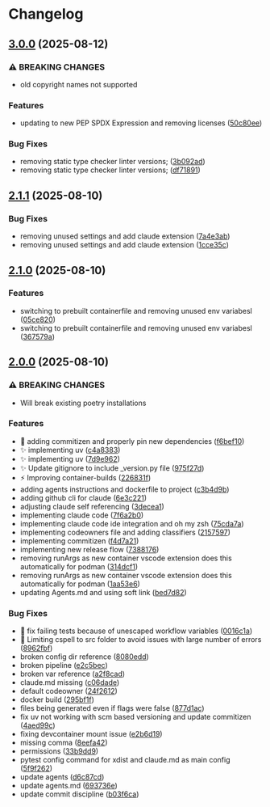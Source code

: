 # Changelog

## [3.0.0](https://github.com/stkr22/copier-python-project/compare/v2.1.1...v3.0.0) (2025-08-12)


### ⚠ BREAKING CHANGES

* old copyright names not supported

### Features

* updating to new PEP SPDX Expression and removing licenses ([50c80ee](https://github.com/stkr22/copier-python-project/commit/50c80ee6a76887dbcad419adaec7f17cd3cbfbaf))


### Bug Fixes

* removing static type checker linter versions; ([3b092ad](https://github.com/stkr22/copier-python-project/commit/3b092adbd6dc3d4ddf3a6168ad06ee3371892457))
* removing static type checker linter versions; ([df71891](https://github.com/stkr22/copier-python-project/commit/df718918f3b0eea1508398f7b8701d2408e3108b))

## [2.1.1](https://github.com/stkr22/copier-python-project/compare/v2.1.0...v2.1.1) (2025-08-10)


### Bug Fixes

* removing unused settings and add claude extension ([7a4e3ab](https://github.com/stkr22/copier-python-project/commit/7a4e3ab49a2c85d338210a91eaf19a18eb9e633f))
* removing unused settings and add claude extension ([1cce35c](https://github.com/stkr22/copier-python-project/commit/1cce35cff364cf00575a549e2ebaf2643a5b0003))

## [2.1.0](https://github.com/stkr22/copier-python-project/compare/v2.0.0...v2.1.0) (2025-08-10)


### Features

* switching to prebuilt containerfile and removing unused env variabesl ([05ce820](https://github.com/stkr22/copier-python-project/commit/05ce820a23f1ac5ff6f5512f96463899cf543be8))
* switching to prebuilt containerfile and removing unused env variabesl ([367579a](https://github.com/stkr22/copier-python-project/commit/367579a9d45bb25c7e4c5eb01b0dd961fd78df43))

## [2.0.0](https://github.com/stkr22/copier-python-project/compare/v1.4.11...v2.0.0) (2025-08-10)


### ⚠ BREAKING CHANGES

* Will break existing poetry installations

### Features

* :pushpin: adding commitizen and properly pin new dependencies ([f6bef10](https://github.com/stkr22/copier-python-project/commit/f6bef1051766827012d8ac0fa121a87c1bf158e9))
* :sparkles: implementing uv ([c4a8383](https://github.com/stkr22/copier-python-project/commit/c4a838387c7e27a101f43980e47e395c97e2cff5))
* :sparkles: implementing uv ([7d9e962](https://github.com/stkr22/copier-python-project/commit/7d9e962815cc2c69eca1a7e2e203289c7037e85d))
* :sparkles: Update gitignore to include _version.py file ([975f27d](https://github.com/stkr22/copier-python-project/commit/975f27deed2c4fd7269c3971b96a0aebc14fdb0f))
* :zap: Improving container-builds ([226831f](https://github.com/stkr22/copier-python-project/commit/226831f67914c1fcfab9bea23bb2f0670c737658))
* adding agents instructions and dockerfile to project ([c3b4d9b](https://github.com/stkr22/copier-python-project/commit/c3b4d9b7d07f5f3914f9b4250dfbebb366460668))
* adding github cli for claude ([6e3c221](https://github.com/stkr22/copier-python-project/commit/6e3c2212ea7c89da7cdd9817ba83f668f92c7b0b))
* adjusting claude self referencing ([3decea1](https://github.com/stkr22/copier-python-project/commit/3decea1c9838914b2d0015d3aeaa826c78abe91a))
* implementing claude code ([7f6a2b0](https://github.com/stkr22/copier-python-project/commit/7f6a2b034e9ff88b39cbccd30191ec7fdd8f6fff))
* implementing claude code ide integration and oh my zsh ([75cda7a](https://github.com/stkr22/copier-python-project/commit/75cda7adfb76df593525bb93ec539fb5b0471051))
* implementing codeowners file and adding classifiers ([2157597](https://github.com/stkr22/copier-python-project/commit/2157597ad648f312e76609d4e1e42e357a95e382))
* implementing commitizen ([f4d7a21](https://github.com/stkr22/copier-python-project/commit/f4d7a2185ea07b385208c5614265c90e03fa0a2c))
* implementing new release flow ([7388176](https://github.com/stkr22/copier-python-project/commit/7388176d85165ab9c9dce6ff6c51cfadcb053c77))
* removing runArgs as new container vscode extension does this automatically for podman ([314dcf1](https://github.com/stkr22/copier-python-project/commit/314dcf162f7f35b4e52c8cf1da24baef32f70a21))
* removing runArgs as new container vscode extension does this automatically for podman ([1aa53e6](https://github.com/stkr22/copier-python-project/commit/1aa53e694a50469ed7590a80d922de67f00b36d7))
* updating Agents.md and using soft link ([bed7d82](https://github.com/stkr22/copier-python-project/commit/bed7d8201172f7e4ded90c5a12a0c40922eb4812))


### Bug Fixes

* :bug: fix failing tests because of unescaped workflow variables ([0016c1a](https://github.com/stkr22/copier-python-project/commit/0016c1a6017eb7f7c0ed9290586551d0b4db3c5e))
* :bug: Limiting cspell to src folder to avoid issues with large number of errors ([8962fbf](https://github.com/stkr22/copier-python-project/commit/8962fbf88359a61b8334af16e561575087222378))
* broken config dir reference ([8080edd](https://github.com/stkr22/copier-python-project/commit/8080edd20cf7f27e0210849c3a3a85642c312c36))
* broken pipeline ([e2c5bec](https://github.com/stkr22/copier-python-project/commit/e2c5bec898f888f02253414350d66eabbb60cdb6))
* broken var reference ([a2f8cad](https://github.com/stkr22/copier-python-project/commit/a2f8cad86ac566309c7884d528422c0e0dd6e493))
* claude.md missing ([c06dade](https://github.com/stkr22/copier-python-project/commit/c06dadeb3399d07f3a36505e6a514970efebd2b8))
* default codeowner ([24f2612](https://github.com/stkr22/copier-python-project/commit/24f26127ed7893f47f7b9d0f7da5a2887f5ad37b))
* docker build ([295bf1f](https://github.com/stkr22/copier-python-project/commit/295bf1fe05d433961c1711fd4c4b5b5fbc5e4f01))
* files being generated even if flags were false ([877d1ac](https://github.com/stkr22/copier-python-project/commit/877d1ac6a0c6675bf91b3e72ff0ba7e19774cd76))
* fix uv not working with scm based versioning and update commitizen ([4aed99c](https://github.com/stkr22/copier-python-project/commit/4aed99cb9a5c6c8074f4c59127e83e751d6cdd5c))
* fixing devcontainer mount issue ([e2b6d19](https://github.com/stkr22/copier-python-project/commit/e2b6d1959661aac0c7ea1a5114c05a5d8c7fefa9))
* missing comma ([8eefa42](https://github.com/stkr22/copier-python-project/commit/8eefa4204211c0b1a86897dd406c83109675ec04))
* permissions ([33b9dd9](https://github.com/stkr22/copier-python-project/commit/33b9dd99c21eb0edfa315f7d7898778fa4d93145))
* pytest config command for xdist and claude.md as main config ([5f9f262](https://github.com/stkr22/copier-python-project/commit/5f9f26270877f53eacd6428bc11905d424655ee0))
* update agents ([d6c87cd](https://github.com/stkr22/copier-python-project/commit/d6c87cd8cff09347ae9f99dcad64eedb2938e0b0))
* update agents.md ([693736e](https://github.com/stkr22/copier-python-project/commit/693736e44686d971d95f22fc80bc3787c6ac1506))
* update commit discipline ([b03f6ca](https://github.com/stkr22/copier-python-project/commit/b03f6ca8968a48740e8490cfc233ff668ae68500))
